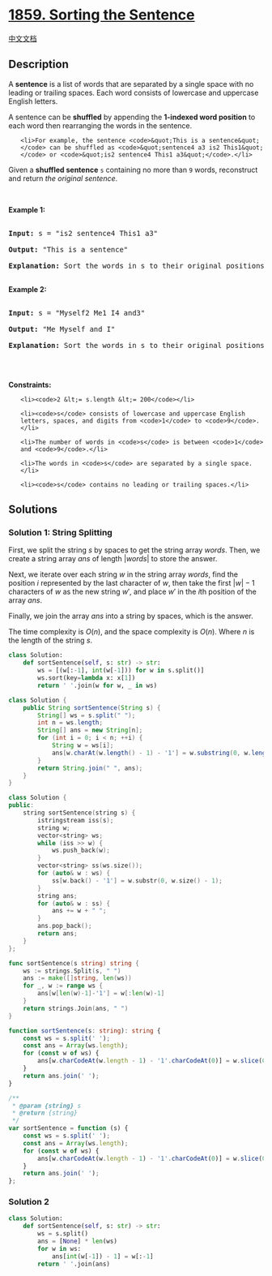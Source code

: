# [1859. Sorting the Sentence](https://leetcode.com/problems/sorting-the-sentence)

[中文文档](/solution/1800-1899/1859.Sorting%20the%20Sentence/README.md)

<!-- tags:String,Sorting -->

## Description

<p>A <strong>sentence</strong> is a list of words that are separated by a single space with no leading or trailing spaces. Each word consists of lowercase and uppercase English letters.</p>

<p>A sentence can be <strong>shuffled</strong> by appending the <strong>1-indexed word position</strong> to each word then rearranging the words in the sentence.</p>

<ul>

    <li>For example, the sentence <code>&quot;This is a sentence&quot;</code> can be shuffled as <code>&quot;sentence4 a3 is2 This1&quot;</code> or <code>&quot;is2 sentence4 This1 a3&quot;</code>.</li>

</ul>

<p>Given a <strong>shuffled sentence</strong> <code>s</code> containing no more than <code>9</code> words, reconstruct and return <em>the original sentence</em>.</p>

<p>&nbsp;</p>

<p><strong class="example">Example 1:</strong></p>

<pre>

<strong>Input:</strong> s = &quot;is2 sentence4 This1 a3&quot;

<strong>Output:</strong> &quot;This is a sentence&quot;

<strong>Explanation:</strong> Sort the words in s to their original positions &quot;This1 is2 a3 sentence4&quot;, then remove the numbers.

</pre>

<p><strong class="example">Example 2:</strong></p>

<pre>

<strong>Input:</strong> s = &quot;Myself2 Me1 I4 and3&quot;

<strong>Output:</strong> &quot;Me Myself and I&quot;

<strong>Explanation:</strong> Sort the words in s to their original positions &quot;Me1 Myself2 and3 I4&quot;, then remove the numbers.

</pre>

<p>&nbsp;</p>

<p><strong>Constraints:</strong></p>

<ul>

    <li><code>2 &lt;= s.length &lt;= 200</code></li>

    <li><code>s</code> consists of lowercase and uppercase English letters, spaces, and digits from <code>1</code> to <code>9</code>.</li>

    <li>The number of words in <code>s</code> is between <code>1</code> and <code>9</code>.</li>

    <li>The words in <code>s</code> are separated by a single space.</li>

    <li><code>s</code> contains no leading or trailing spaces.</li>

</ul>

## Solutions

### Solution 1: String Splitting

First, we split the string $s$ by spaces to get the string array $words$. Then, we create a string array $ans$ of length $|words|$ to store the answer.

Next, we iterate over each string $w$ in the string array $words$, find the position $i$ represented by the last character of $w$, then take the first $|w|-1$ characters of $w$ as the new string $w'$, and place $w'$ in the $i$th position of the array $ans$.

Finally, we join the array $ans$ into a string by spaces, which is the answer.

The time complexity is $O(n)$, and the space complexity is $O(n)$. Where $n$ is the length of the string $s$.

<!-- tabs:start -->

```python
class Solution:
    def sortSentence(self, s: str) -> str:
        ws = [(w[:-1], int(w[-1])) for w in s.split()]
        ws.sort(key=lambda x: x[1])
        return ' '.join(w for w, _ in ws)
```

```java
class Solution {
    public String sortSentence(String s) {
        String[] ws = s.split(" ");
        int n = ws.length;
        String[] ans = new String[n];
        for (int i = 0; i < n; ++i) {
            String w = ws[i];
            ans[w.charAt(w.length() - 1) - '1'] = w.substring(0, w.length() - 1);
        }
        return String.join(" ", ans);
    }
}
```

```cpp
class Solution {
public:
    string sortSentence(string s) {
        istringstream iss(s);
        string w;
        vector<string> ws;
        while (iss >> w) {
            ws.push_back(w);
        }
        vector<string> ss(ws.size());
        for (auto& w : ws) {
            ss[w.back() - '1'] = w.substr(0, w.size() - 1);
        }
        string ans;
        for (auto& w : ss) {
            ans += w + " ";
        }
        ans.pop_back();
        return ans;
    }
};
```

```go
func sortSentence(s string) string {
	ws := strings.Split(s, " ")
	ans := make([]string, len(ws))
	for _, w := range ws {
		ans[w[len(w)-1]-'1'] = w[:len(w)-1]
	}
	return strings.Join(ans, " ")
}
```

```ts
function sortSentence(s: string): string {
    const ws = s.split(' ');
    const ans = Array(ws.length);
    for (const w of ws) {
        ans[w.charCodeAt(w.length - 1) - '1'.charCodeAt(0)] = w.slice(0, -1);
    }
    return ans.join(' ');
}
```

```js
/**
 * @param {string} s
 * @return {string}
 */
var sortSentence = function (s) {
    const ws = s.split(' ');
    const ans = Array(ws.length);
    for (const w of ws) {
        ans[w.charCodeAt(w.length - 1) - '1'.charCodeAt(0)] = w.slice(0, -1);
    }
    return ans.join(' ');
};
```

<!-- tabs:end -->

### Solution 2

<!-- tabs:start -->

```python
class Solution:
    def sortSentence(self, s: str) -> str:
        ws = s.split()
        ans = [None] * len(ws)
        for w in ws:
            ans[int(w[-1]) - 1] = w[:-1]
        return ' '.join(ans)
```

<!-- tabs:end -->

<!-- end -->
